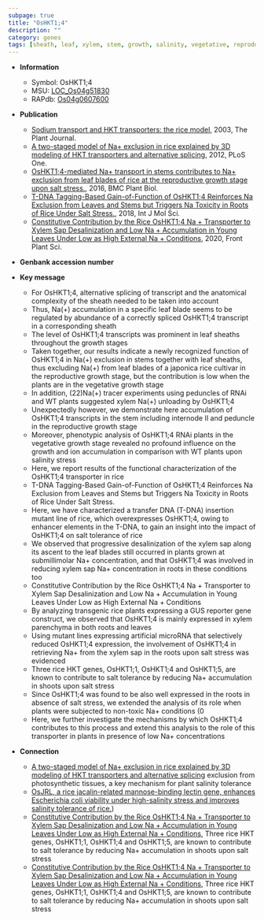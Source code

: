 ```yaml
---
subpage: true
title: "OsHKT1;4"
description: ""
category: genes
tags: [sheath, leaf, xylem, stem, growth, salinity, vegetative, reproductive, salinity stress, stress, transporter, reproductive growth, salt, tolerance, salt tolerance, salt stress, xylem parenchyma]
---
```


* **Information**  
    + Symbol: OsHKT1;4  
    + MSU: [LOC_Os04g51830](http://rice.plantbiology.msu.edu/cgi-bin/ORF_infopage.cgi?orf=LOC_Os04g51830)  
    + RAPdb: [Os04g0607600](http://rapdb.dna.affrc.go.jp/viewer/gbrowse_details/irgsp1?name=Os04g0607600)  

* **Publication**  
    + [Sodium transport and HKT transporters: the rice model](http://www.ncbi.nlm.nih.gov/pubmed?term=Sodium+transport+and+HKT+transporters:+the+rice+model%5BTitle%5D), 2003, The Plant Journal.
    + [A two-staged model of Na+ exclusion in rice explained by 3D modeling of HKT transporters and alternative splicing](http://www.ncbi.nlm.nih.gov/pubmed?term=A+two-staged+model+of+Na++exclusion+in+rice+explained+by+3D+modeling+of+HKT+transporters+and+alternative+splicing%5BTitle%5D), 2012, PLoS One.
    + [OsHKT1;4-mediated Na+ transport in stems contributes to Na+ exclusion from leaf blades of rice at the reproductive growth stage upon salt stress.](http://www.ncbi.nlm.nih.gov/pubmed?term=OsHKT1;4-mediated+Na++transport+in+stems+contributes+to+Na++exclusion+from+leaf+blades+of+rice+at+the+reproductive+growth+stage+upon+salt+stress.%5BTitle%5D), 2016, BMC Plant Biol.
    + [T-DNA Tagging-Based Gain-of-Function of OsHKT1;4 Reinforces Na Exclusion from Leaves and Stems but Triggers Na Toxicity in Roots of Rice Under Salt Stress.](http://www.ncbi.nlm.nih.gov/pubmed?term=T-DNA+Tagging-Based+Gain-of-Function+of+OsHKT1;4+Reinforces+Na+Exclusion+from+Leaves+and+Stems+but+Triggers+Na+Toxicity+in+Roots+of+Rice+Under+Salt+Stress.%5BTitle%5D), 2018, Int J Mol Sci.
    + [Constitutive Contribution by the Rice OsHKT1;4 Na + Transporter to Xylem Sap Desalinization and Low Na + Accumulation in Young Leaves Under Low as High External Na + Conditions](http://www.ncbi.nlm.nih.gov/pubmed?term=Constitutive+Contribution+by+the+Rice+OsHKT1;4+Na+++Transporter+to+Xylem+Sap+Desalinization+and+Low+Na+++Accumulation+in+Young+Leaves+Under+Low+as+High+External+Na+++Conditions%5BTitle%5D), 2020, Front Plant Sci.

* **Genbank accession number**  

* **Key message**  
    + For OsHKT1;4, alternative splicing of transcript and the anatomical complexity of the sheath needed to be taken into account
    + Thus, Na(+) accumulation in a specific leaf blade seems to be regulated by abundance of a correctly spliced OsHKT1;4 transcript in a corresponding sheath
    + The level of OsHKT1;4 transcripts was prominent in leaf sheaths throughout the growth stages
    + Taken together, our results indicate a newly recognized function of OsHKT1;4 in Na(+) exclusion in stems together with leaf sheaths, thus excluding Na(+) from leaf blades of a japonica rice cultivar in the reproductive growth stage, but the contribution is low when the plants are in the vegetative growth stage
    + In addition, (22)Na(+) tracer experiments using peduncles of RNAi and WT plants suggested xylem Na(+) unloading by OsHKT1;4
    + Unexpectedly however, we demonstrate here accumulation of OsHKT1;4 transcripts in the stem including internode II and peduncle in the reproductive growth stage
    + Moreover, phenotypic analysis of OsHKT1;4 RNAi plants in the vegetative growth stage revealed no profound influence on the growth and ion accumulation in comparison with WT plants upon salinity stress
    + Here, we report results of the functional characterization of the OsHKT1;4 transporter in rice
    + T-DNA Tagging-Based Gain-of-Function of OsHKT1;4 Reinforces Na Exclusion from Leaves and Stems but Triggers Na Toxicity in Roots of Rice Under Salt Stress.
    + Here, we have characterized a transfer DNA (T-DNA) insertion mutant line of rice, which overexpresses OsHKT1;4, owing to enhancer elements in the T-DNA, to gain an insight into the impact of OsHKT1;4 on salt tolerance of rice
    + We observed that progressive desalinization of the xylem sap along its ascent to the leaf blades still occurred in plants grown at submillimolar Na+ concentration, and that OsHKT1;4 was involved in reducing xylem sap Na+ concentration in roots in these conditions too
    + Constitutive Contribution by the Rice OsHKT1;4 Na + Transporter to Xylem Sap Desalinization and Low Na + Accumulation in Young Leaves Under Low as High External Na + Conditions
    + By analyzing transgenic rice plants expressing a GUS reporter gene construct, we observed that OsHKT1;4 is mainly expressed in xylem parenchyma in both roots and leaves
    + Using mutant lines expressing artificial microRNA that selectively reduced OsHKT1;4 expression, the involvement of OsHKT1;4 in retrieving Na+ from the xylem sap in the roots upon salt stress was evidenced
    + Three rice HKT genes, OsHKT1;1, OsHKT1;4 and OsHKT1;5, are known to contribute to salt tolerance by reducing Na+ accumulation in shoots upon salt stress
    + Since OsHKT1;4 was found to be also well expressed in the roots in absence of salt stress, we extended the analysis of its role when plants were subjected to non-toxic Na+ conditions (0
    + Here, we further investigate the mechanisms by which OsHKT1;4 contributes to this process and extend this analysis to the role of this transporter in plants in presence of low Na+ concentrations

* **Connection**  
    + [A two-staged model of Na+ exclusion in rice explained by 3D modeling of HKT transporters and alternative splicing](+) exclusion from photosynthetic tissues, a key mechanism for plant salinity tolerance
    + [OsJRL, a rice jacalin-related mannose-binding lectin gene, enhances Escherichia coli viability under high-salinity stress and improves salinity tolerance of rice.](OsDREB1A+and+OsDREB2B))
    + [Constitutive Contribution by the Rice OsHKT1;4 Na + Transporter to Xylem Sap Desalinization and Low Na + Accumulation in Young Leaves Under Low as High External Na + Conditions](http://www.ncbi.nlm.nih.gov/pubmed?term=Constitutive+Contribution+by+the+Rice+OsHKT1;4+Na+++Transporter+to+Xylem+Sap+Desalinization+and+Low+Na+++Accumulation+in+Young+Leaves+Under+Low+as+High+External+Na+++Conditions%5BTitle%5D),  Three rice HKT genes, OsHKT1;1, OsHKT1;4 and OsHKT1;5, are known to contribute to salt tolerance by reducing Na+ accumulation in shoots upon salt stress
    + [Constitutive Contribution by the Rice OsHKT1;4 Na + Transporter to Xylem Sap Desalinization and Low Na + Accumulation in Young Leaves Under Low as High External Na + Conditions](http://www.ncbi.nlm.nih.gov/pubmed?term=Constitutive+Contribution+by+the+Rice+OsHKT1;4+Na+++Transporter+to+Xylem+Sap+Desalinization+and+Low+Na+++Accumulation+in+Young+Leaves+Under+Low+as+High+External+Na+++Conditions%5BTitle%5D),  Three rice HKT genes, OsHKT1;1, OsHKT1;4 and OsHKT1;5, are known to contribute to salt tolerance by reducing Na+ accumulation in shoots upon salt stress




